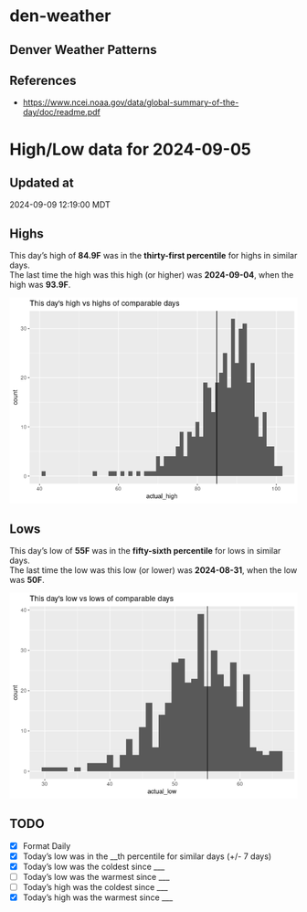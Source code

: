 # den-weather


## Denver Weather Patterns

## References

- <https://www.ncei.noaa.gov/data/global-summary-of-the-day/doc/readme.pdf>

# High/Low data for 2024-09-05

## Updated at

2024-09-09 12:19:00 MDT

## Highs

This day’s high of **84.9F** was in the **thirty-first percentile** for
highs in similar days.  
The last time the high was this high (or higher) was **2024-09-04**,
when the high was **93.9F**.

![](readme_files/figure-commonmark/unnamed-chunk-4-1.png)

## Lows

This day’s low of **55F** was in the **fifty-sixth percentile** for lows
in similar days.  
The last time the low was this low (or lower) was **2024-08-31**, when
the low was **50F**.

![](readme_files/figure-commonmark/unnamed-chunk-6-1.png)

## TODO

- [x] Format Daily
- [x] Today’s low was in the \_\_th percentile for similar days (+/- 7
  days)
- [x] Today’s low was the coldest since \_\_\_
- [ ] Today’s low was the warmest since \_\_\_
- [ ] Today’s high was the coldest since \_\_\_
- [x] Today’s high was the warmest since \_\_\_

